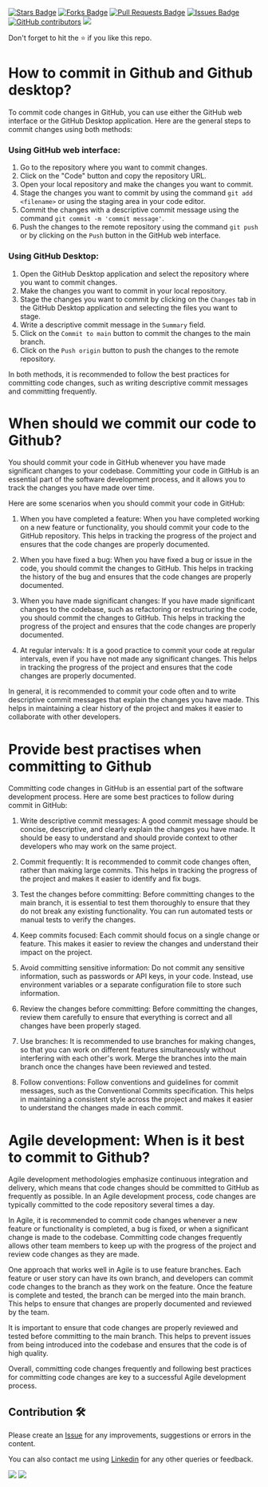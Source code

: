 <a href="https://github.com/drshahizan/learn-github/stargazers"><img src="https://img.shields.io/github/stars/drshahizan/learn-github" alt="Stars Badge"/></a>
<a href="https://github.com/drshahizan/learn-github/network/members"><img src="https://img.shields.io/github/forks/drshahizan/learn-github" alt="Forks Badge"/></a>
<a href="https://github.com/drshahizan/learn-github/pulls"><img src="https://img.shields.io/github/issues-pr/drshahizan/learn-github" alt="Pull Requests Badge"/></a>
<a href="https://github.com/drshahizan/learn-github/issues"><img src="https://img.shields.io/github/issues/drshahizan/learn-github" alt="Issues Badge"/></a>
<a href="https://github.com/drshahizan/learn-github/graphs/contributors"><img alt="GitHub contributors" src="https://img.shields.io/github/contributors/drshahizan/learn-github?color=2b9348"></a>
![](https://visitor-badge.glitch.me/badge?page_id=drshahizan/learn-cloud)

Don't forget to hit the :star: if you like this repo.

# How to commit in Github and Github desktop?
To commit code changes in GitHub, you can use either the GitHub web interface or the GitHub Desktop application. Here are the general steps to commit changes using both methods:

### Using GitHub web interface:

1. Go to the repository where you want to commit changes.
2. Click on the "Code" button and copy the repository URL.
3. Open your local repository and make the changes you want to commit.
4. Stage the changes you want to commit by using the command `git add <filename>` or using the staging area in your code editor.
5. Commit the changes with a descriptive commit message using the command `git commit -m 'commit message'`.
6. Push the changes to the remote repository using the command `git push` or by clicking on the `Push` button in the GitHub web interface.

### Using GitHub Desktop:

1. Open the GitHub Desktop application and select the repository where you want to commit changes.
2. Make the changes you want to commit in your local repository.
3. Stage the changes you want to commit by clicking on the `Changes` tab in the GitHub Desktop application and selecting the files you want to stage.
4. Write a descriptive commit message in the `Summary` field.
5. Click on the `Commit to main` button to commit the changes to the main branch.
6. Click on the `Push origin` button to push the changes to the remote repository.

In both methods, it is recommended to follow the best practices for committing code changes, such as writing descriptive commit messages and committing frequently.

# When should we commit our code to Github?
You should commit your code in GitHub whenever you have made significant changes to your codebase. Committing your code in GitHub is an essential part of the software development process, and it allows you to track the changes you have made over time.

Here are some scenarios when you should commit your code in GitHub:

1. When you have completed a feature: When you have completed working on a new feature or functionality, you should commit your code to the GitHub repository. This helps in tracking the progress of the project and ensures that the code changes are properly documented.

2. When you have fixed a bug: When you have fixed a bug or issue in the code, you should commit the changes to GitHub. This helps in tracking the history of the bug and ensures that the code changes are properly documented.

3. When you have made significant changes: If you have made significant changes to the codebase, such as refactoring or restructuring the code, you should commit the changes to GitHub. This helps in tracking the progress of the project and ensures that the code changes are properly documented.

4. At regular intervals: It is a good practice to commit your code at regular intervals, even if you have not made any significant changes. This helps in tracking the progress of the project and ensures that the code changes are properly documented.

In general, it is recommended to commit your code often and to write descriptive commit messages that explain the changes you have made. This helps in maintaining a clear history of the project and makes it easier to collaborate with other developers.

# Provide best practises when committing to Github
Committing code changes in GitHub is an essential part of the software development process. Here are some best practices to follow during commit in GitHub:

1. Write descriptive commit messages: A good commit message should be concise, descriptive, and clearly explain the changes you have made. It should be easy to understand and should provide context to other developers who may work on the same project.

2. Commit frequently: It is recommended to commit code changes often, rather than making large commits. This helps in tracking the progress of the project and makes it easier to identify and fix bugs.

3. Test the changes before committing: Before committing changes to the main branch, it is essential to test them thoroughly to ensure that they do not break any existing functionality. You can run automated tests or manual tests to verify the changes.

4. Keep commits focused: Each commit should focus on a single change or feature. This makes it easier to review the changes and understand their impact on the project.

5. Avoid committing sensitive information: Do not commit any sensitive information, such as passwords or API keys, in your code. Instead, use environment variables or a separate configuration file to store such information.

6. Review the changes before committing: Before committing the changes, review them carefully to ensure that everything is correct and all changes have been properly staged.

7. Use branches: It is recommended to use branches for making changes, so that you can work on different features simultaneously without interfering with each other's work. Merge the branches into the main branch once the changes have been reviewed and tested.

8. Follow conventions: Follow conventions and guidelines for commit messages, such as the Conventional Commits specification. This helps in maintaining a consistent style across the project and makes it easier to understand the changes made in each commit.

# Agile development: When is it best to commit to Github?
Agile development methodologies emphasize continuous integration and delivery, which means that code changes should be committed to GitHub as frequently as possible. In an Agile development process, code changes are typically committed to the code repository several times a day.

In Agile, it is recommended to commit code changes whenever a new feature or functionality is completed, a bug is fixed, or when a significant change is made to the codebase. Committing code changes frequently allows other team members to keep up with the progress of the project and review code changes as they are made.

One approach that works well in Agile is to use feature branches. Each feature or user story can have its own branch, and developers can commit code changes to the branch as they work on the feature. Once the feature is complete and tested, the branch can be merged into the main branch. This helps to ensure that changes are properly documented and reviewed by the team.

It is important to ensure that code changes are properly reviewed and tested before committing to the main branch. This helps to prevent issues from being introduced into the codebase and ensures that the code is of high quality.

Overall, committing code changes frequently and following best practices for committing code changes are key to a successful Agile development process.

## Contribution 🛠️
Please create an [Issue](https://github.com/drshahizan/learn-github/issues) for any improvements, suggestions or errors in the content.

You can also contact me using [Linkedin](https://www.linkedin.com/in/drshahizan/) for any other queries or feedback.

![](https://komarev.com/ghpvc/?username=drshahizan&label=Views&color=0e75b6&style=flat)
![](https://hit.yhype.me/github/profile?user_id=81284918)

